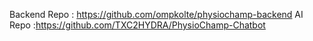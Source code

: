 Backend Repo : https://github.com/ompkolte/physiochamp-backend
AI Repo :https://github.com/TXC2HYDRA/PhysioChamp-Chatbot
